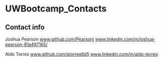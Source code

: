 # UWBootcamp_Contacts

## Contact info

Joshua Pearson www.github.com/Pearsonj www.linkedin.com/in/joshua-pearson-81a497165/

Aldo Torres   www.github.com/atorres6d5 www.linkedin.com/in/aldo-torres
